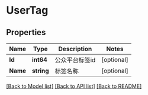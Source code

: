 # UserTag

## Properties

Name | Type | Description | Notes
------------ | ------------- | ------------- | -------------
**Id** | **int64** | 公众平台标签id | [optional] 
**Name** | **string** | 标签名称 | [optional] 

[[Back to Model list]](../README.md#documentation-for-models) [[Back to API list]](../README.md#documentation-for-api-endpoints) [[Back to README]](../README.md)


